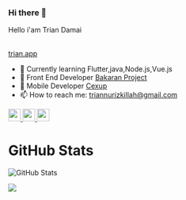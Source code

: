 ### Hi there 👋

<!--
**triandamai/triandamai** is a ✨ _special_ ✨ repository because its `README.md` (this file) appears on your GitHub profile.
-->
Hello i'am Trian Damai

<br> [trian.app](https://trian.app)

- 🔭  Currently learning Flutter,java,Node.js,Vue.js
- 🧱  Front End Developer [Bakaran Project](https://bakaranproject.com/)
- 📱   Mobile Developer [Cexup](https://cexup.com)
- 📫  How to reach me: [triannurizkillah@gmail.com](triannurizkillah@gmail.com)

<!--- <p>Hi, I'm Sanskar Tiwari, I love building amazing software which make an impact, I teach software development on <a href="https://www.youtube.com/SanskarTiwari">Youtube</a>, share open source projects @ <a href="https://github.com/theindianappguy">Github</a>, write blog at <a href="https://flutternerd.com/">flutternerd.com</a>.</p>
--->
<p>
  <a href="https://www.twitter.com/TrianDN__">
    <img src="https://img.shields.io/badge/twitter-%231DA1F2.svg?&style=for-the-badge&logo=twitter&logoColor=white" height=25>
  </a> 
  <a href="https://www.linkedin.com/in/trian-damai-315a74137/">
    <img src="https://img.shields.io/badge/linkedin-%230077B5.svg?&style=for-the-badge&logo=linkedin&logoColor=white" height=25>
  </a> 
  <a href="https://www.instagram.com/trian_damai/">
    <img src="https://img.shields.io/badge/instagram-%23E4405F.svg?&style=for-the-badge&logo=instagram&logoColor=white" height=25>
  </a> 
</p>

<h1>GitHub Stats</h1>
<p><img src="https://github-readme-stats.vercel.app/api?username=triandamai&count_private=true&show_icons=true&theme=radical&show_owner=true" alt="GitHub Stats"></p>
<p>
<img src="https://github-readme-stats.vercel.app/api/top-langs/?username=triandamai&layout=compact&count_private=true&hide=html,css,php&langs_count=8">
</p>

